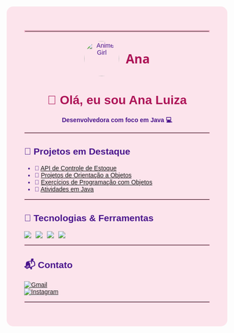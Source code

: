 <!-- 🌸 Perfil em tons rosa pastel -->

<div style="background: #fce4ec; padding: 40px; border-radius: 15px; color: #4a148c; font-family: Arial, sans-serif;">

<!-- Linha rosa e nome com personagem anime -->
<hr style="border: 2px solid #f8bbd0; margin-bottom: 20px;" />

<div align="center" style="display: flex; align-items: center; justify-content: center; gap: 15px; margin-bottom: 20px;">

  <!-- Personagem de anime (você pode trocar o link se quiser outro) -->
  <img src="https://i.imgur.com/1Xgk5qj.png" alt="Anime Girl" width="80" style="border-radius: 50%;" />

  <!-- Nome -->
  <h1 style="color: #ad1457; font-family: 'Segoe UI', sans-serif; margin: 0;">Ana</h1>

</div>

<!-- Saudações -->
<h1 align="center" style="color: #ad1457;">🌷 Olá, eu sou Ana Luiza</h1>
<p align="center"><strong>Desenvolvedora com foco em Java 💻</strong></p>

<hr style="border: 1px solid #f8bbd0;" />

## 📂 Projetos em Destaque

- 💖 [API de Controle de Estoque](https://github.com/analindamara/Api_ControleEstoque)  
- 💖 [Projetos de Orientação a Objetos](https://github.com/analindamara/orientacaoAobjeto)  
- 💖 [Exercícios de Programação com Objetos](https://github.com/analindamara/Objeto)  
- 💖 [Atividades em Java](https://github.com/analindamara/atividadesJAVA)  

<hr style="border: 1px solid #f8bbd0;" />

## 🧰 Tecnologias & Ferramentas

<div style="display: flex; flex-wrap: wrap; gap: 10px;">

  <img src="https://img.shields.io/badge/Java-F48FB1?style=for-the-badge&logo=java&logoColor=white"/>
  <img src="https://img.shields.io/badge/GitHub-F06292?style=for-the-badge&logo=github&logoColor=white"/>
  <img src="https://img.shields.io/badge/Git-EC407A?style=for-the-badge&logo=git&logoColor=white"/>
  <img src="https://img.shields.io/badge/OOP-CE93D8?style=for-the-badge&logo=code&logoColor=white"/>

</div>

<hr style="border: 1px solid #f8bbd0;" />

## 📬 Contato

[![Gmail](https://img.shields.io/badge/Gmail-F48FB1?style=for-the-badge&logo=gmail&logoColor=white)](mailto:anagomes360luiza@gmail.com)  
[![Instagram](https://img.shields.io/badge/@_analuxrz-F06292?style=for-the-badge&logo=instagram&logoColor=white)](https://www.instagram.com/_analuxrz)

<hr style="border: 1px solid #f8bbd0;" />

</div>

